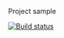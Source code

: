 Project sample

[![Build status](https://ci.appveyor.com/api/projects/status/wpaj5pa3mkfnjl4e?svg=true)](https://ci.appveyor.com/project/marinagagarina/3-1-selenium)
